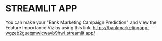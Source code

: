 # STREAMLIT APP
You can make your "Bank Marketing Campaign Prediction" 
and view the Feature Importance Viz by using this link:
https://bankmarketingapp-wgzeb2gueqmwlcwavb9hwi.streamlit.app/
